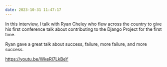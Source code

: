 ```yaml
---
date: 2023-10-31 11:47:17
---
```


In this interview, I talk with Ryan Cheley who flew across the country to give his first conference talk about contributing to the Django Project for the first time.

Ryan gave a great talk about success, failure, more failure, and more success.

https://youtu.be/WkeRI7LkBeY
